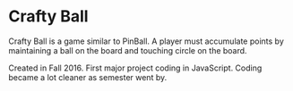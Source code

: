 # Crafty Ball
 Crafty Ball is a game similar to PinBall. A player must accumulate points by maintaining a ball on the board and touching circle on the board. 

Created in Fall 2016. First major project coding in JavaScript. Coding became a lot cleaner as semester went by. 
